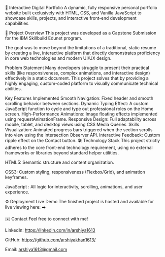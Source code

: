 🚀 Interactive Digital Portfolio
A dynamic, fully responsive personal portfolio website built exclusively with HTML, CSS, and Vanilla JavaScript to showcase skills, projects, and interactive front-end development capabilities.

🌟 Project Overview
This project was developed as a Capstone Submission for the IBM Skillbuild Edunet program.

The goal was to move beyond the limitations of a traditional, static resume by creating a live, interactive platform that directly demonstrates proficiency in core web technologies and modern UI/UX design.

Problem Statement
Many developers struggle to present their practical skills (like responsiveness, complex animations, and interactive design) effectively in a static document. This project solves that by providing a highly engaging, custom-coded platform to visually communicate technical abilities.

Key Features Implemented
Smooth Navigation: Fixed header and smooth scrolling behavior between sections.
Dynamic Typing Effect: A custom JavaScript function to cycle and type out professional roles on the Home screen.
High-Performance Animations: Image floating effects implemented using requestAnimationFrame.
Responsive Design: Full adaptability across mobile, tablet, and desktop views using CSS Media Queries.
Skills Visualization: Animated progress bars triggered when the section scrolls into view using the Intersection Observer API.
Interactive Feedback: Custom ripple effect on the Contact button.
🛠️ Technology Stack
This project strictly adheres to the core front-end technology requirement, using no external frameworks or libraries beyond standard helper utilities.

HTML5: Semantic structure and content organization.

CSS3: Custom styling, responsiveness (Flexbox/Grid), and animation keyframes.

JavaScript : All logic for interactivity, scrolling, animations, and user experience.






⚙️ Deployment 
Live Demo
The finished project is hosted and available for live viewing here: ➡️




✉️ Contact
Feel free to connect with me!

LinkedIn: https://linkedin.com/in/arshiya1613

GitHub: https://github.com/arshiyakhan1613/

Email: arshiya1613@gmail.com
